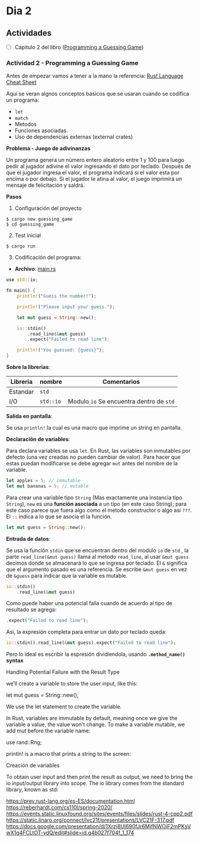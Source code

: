 # Dia 2

## Actividades 

- [ ] Capitulo 2 del libro ([Programming a Guessing Game](https://doc.rust-lang.org/book/ch02-00-guessing-game-tutorial.html))


### Actividad 2 - Programming a Guessing Game

Antes de empezar vamos a tener a la mano la referencia: [Rust Language Cheat Sheet](https://cheats.rs/)

Aqui se veran algnos conceptos básicos que se usaran cuando se codifica un programa:
* ```let```
* ```match```
* Metodos
* Funciones asociadas.
* Uso de dependencias externas (external crates)

**Problema - Juego de adivinanzas**

Un programa genera un número entero aleatorio entre 1 y 100 para luego pedir al jugador adivine el valor ingresando el dato por teclado. Después de que el jugador ingresa el valor, el programa indicará si el valor esta por encima o por debajo. Si el jugador le atina al valor, el juego imprimirá un mensaje de felicitación y saldrá.

**Pasos**

1. Configuración del proyecto

```
$ cargo new guessing_game
$ cd guessing_game
```

2. Test inicial

```
$ cargo run
```

3. Codificación del programa:

* **Archivo**: [main.rs](./guessing_game/src/main.rs)

```rs
use std::io;

fn main() {
    println!("Guess the number!");

    println!("Please input your guess.");

    let mut guess = String::new();

    io::stdin()
        .read_line(&mut guess)
        .expect("Failed to read line");

    println!("You guessed: {guess}");
}
```

**Sobre la librerias**:

|Libreria|nombre|Comentarios|
|---|---|---|
|Estandar|```std```||
|I/O|```std::io```|Modulo ```io``` Se encuentra dentro de ```std```|


**Salida en pantalla**:

Se usa ```println!``` la cual es una macro que imprime un string en pantalla.

**Declaración de variables**:

Para declara variables se usa ```let```. En Rust, las variables son inmutables por defecto (una vez creadas no pueden cambiar de valor). Para hacer que estas puedan modificarse se debe agregar ```mut``` antes del nombre de la variable.

```rs
let apples = 5; // immutable
let mut bananas = 5; // mutable
```

Para crear una variable tipo ```String``` (Mas exactamente una instancia tipo ```String```), ```new``` es una **función asociada** a un tipo (en este caso String); para este caso parece que fuera algo como el metodo constructor o algo asi ```???```. El ```::``` indica a lo que se asocia el la función.

```rs
let mut guess = String::new();
```

**Entrada de datos**:

Se usa la función ```stdin``` que se encuentran dentro del modulo ```io``` de ```std``` , la parte ```read_line(&mut guess)``` llama al metodo ```read_line```, al usar ```&mut guess``` decimos donde se almacenará lo que se ingresa por teclado. El ```&``` significa que el argumento pasado es una referencia. Se escribe ```&mut guess``` en vez de ```&guess``` para indicar que la variable es mutable.

```rs
io::stdin()
    .read_line(&mut guess)
```

Como puede haber una potencial falla cuando de acuerdo al tipo de resultado se agrega:

```rs
.expect("Failed to read line");
```

Asi, la expresión completa para entrar un dato por teclado queda:

```rs
io::stdin().read_line(&mut guess).expect("Failed to read line");
```

Pero lo ideal es escribir la espresión dividiendola, usando **```.method_name()``` syntax**

Handling Potential Failure with the Result Type




we’ll create a variable to store the user input, like this:

let mut guess = String::new(); 

We use the let statement to create the variable.

In Rust, variables are immutable by default, meaning once we give the variable a value, the value won't change.
To make a variable mutable, we add mut before the variable name:



use rand::Rng;


println! is a macro that prints a string to the screen:

Creación de variables



To obtain user input and then print the result as output, we need to bring the io input/output library into scope. The io library comes from the standard library, known as std:


https://prev.rust-lang.org/es-ES/documentation.html
https://reberhardt.com/cs110l/spring-2020/
https://events.static.linuxfound.org/sites/events/files/slides/rust-4-cpp2.pdf
https://static.linaro.org/connect/lvc21f/presentations/LVC21F-317.pdf
https://docs.google.com/presentation/d/1Xrzj8Ul690fJr6MjfNWOiF2mPKsVwX1g4FCLtOT-vdQ/edit#slide=id.g4b027f704f_1_174
